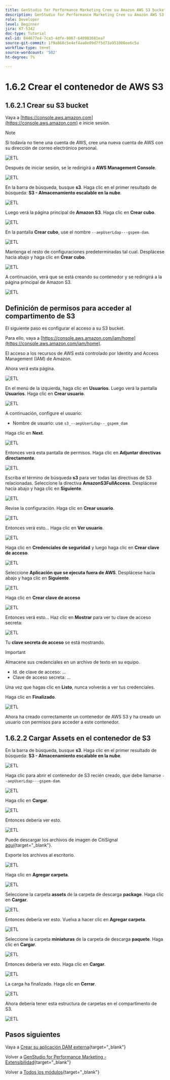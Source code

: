 ```yaml
---
title: GenStudio for Performance Marketing Cree su Amazon AWS S3 bucket
description: GenStudio for Performance Marketing Cree su Amazon AWS S3 bucket
role: Developer
level: Beginner
jira: KT-5342
doc-type: Tutorial
exl-id: 044677e4-7ca3-4dfe-9067-640983681ea7
source-git-commit: 1f9a868c5e4ef4aa0e09d7f5d73a951006ee6c5a
workflow-type: tm+mt
source-wordcount: '502'
ht-degree: 7%

---
```


# 1.6.2 Crear el contenedor de AWS S3

## 1.6.2.1 Crear su S3 bucket

Vaya a [https://console.aws.amazon.com](https://console.aws.amazon.com) e inicie sesión.

>[!NOTE]
>
>Si todavía no tiene una cuenta de AWS, cree una nueva cuenta de AWS con su dirección de correo electrónico personal.

![ETL](./images/awshome.png)

Después de iniciar sesión, se le redirigirá a **AWS Management Console**.

![ETL](./images/awsconsole.png)

En la barra de búsqueda, busque **s3**. Haga clic en el primer resultado de búsqueda: **S3 - Almacenamiento escalable en la nube**.

![ETL](./images/awsconsoles3.png)

Luego verá la página principal de **Amazon S3**. Haga clic en **Crear cubo**.

![ETL](./images/s3home.png)

En la pantalla **Crear cubo**, use el nombre `--aepUserLdap---gspem-dam`.

![ETL](./images/bucketname.png)

Mantenga el resto de configuraciones predeterminadas tal cual. Desplácese hacia abajo y haga clic en **Crear cubo**.

![ETL](./images/createbucket.png)

A continuación, verá que se está creando su contenedor y se redirigirá a la página principal de Amazon S3.

![ETL](./images/S3homeb.png)

## Definición de permisos para acceder al compartimento de S3

El siguiente paso es configurar el acceso a su S3 bucket.

Para ello, vaya a [https://console.aws.amazon.com/iam/home](https://console.aws.amazon.com/iam/home).

El acceso a los recursos de AWS está controlado por Identity and Access Management (IAM) de Amazon.

Ahora verá esta página.

![ETL](./images/iam.png)

En el menú de la izquierda, haga clic en **Usuarios**. Luego verá la pantalla **Usuarios**. Haga clic en **Crear usuario**.

![ETL](./images/iammenu.png)

A continuación, configure el usuario:

- Nombre de usuario: use `s3_--aepUserLdap--_gspem_dam`

Haga clic en **Next**.

![ETL](./images/configuser.png)

Entonces verá esta pantalla de permisos. Haga clic en **Adjuntar directivas directamente**.

![ETL](./images/perm1.png)

Escriba el término de búsqueda **s3** para ver todas las directivas de S3 relacionadas. Seleccione la directiva **AmazonS3FullAccess**. Desplácese hacia abajo y haga clic en **Siguiente**.

![ETL](./images/perm2.png)

Revise la configuración. Haga clic en **Crear usuario**.

![ETL](./images/review.png)

Entonces verá esto... Haga clic en **Ver usuario**.

![ETL](./images/review1.png)

Haga clic en **Credenciales de seguridad** y luego haga clic en **Crear clave de acceso**.

![ETL](./images/cred.png)

Seleccione **Aplicación que se ejecuta fuera de AWS**. Desplácese hacia abajo y haga clic en **Siguiente**.

![ETL](./images/creda.png)

Haga clic en **Crear clave de acceso**

![ETL](./images/credb.png)

Entonces verá esto... Haz clic en **Mostrar** para ver tu clave de acceso secreta:

![ETL](./images/cred1.png)

Tu **clave secreta de acceso** se está mostrando.

>[!IMPORTANT]
>
>Almacene sus credenciales en un archivo de texto en su equipo.
>
> - Id. de clave de acceso: ...
> - Clave de acceso secreta: ...
>
> Una vez que hagas clic en **Listo**, nunca volverás a ver tus credenciales.

Haga clic en **Finalizado**.

![ETL](./images/cred2.png)

Ahora ha creado correctamente un contenedor de AWS S3 y ha creado un usuario con permisos para acceder a este contenedor.

## 1.6.2.2 Cargar Assets en el contenedor de S3

En la barra de búsqueda, busque **s3**. Haga clic en el primer resultado de búsqueda: **S3 - Almacenamiento escalable en la nube**.

![ETL](./images/bucket1.png)

Haga clic para abrir el contenedor de S3 recién creado, que debe llamarse `--aepUserLdap---gspem-dam`.

![ETL](./images/bucket2.png)

Haga clic en **Cargar**.

![ETL](./images/bucket3.png)

Entonces debería ver esto.

![ETL](./images/bucket4.png)

Puede descargar los archivos de imagen de CitiSignal [aquí](./images/package.zip){target="_blank"}.

Exporte los archivos al escritorio.

![ETL](./images/bucket5.png)

Haga clic en **Agregar carpeta**.

![ETL](./images/bucket6.png)

Seleccione la carpeta **assets** de la carpeta de descarga **package**. Haga clic en **Cargar**.

![ETL](./images/bucket7.png)

Entonces debería ver esto. Vuelva a hacer clic en **Agregar carpeta**.

![ETL](./images/bucket8.png)

Seleccione la carpeta **miniaturas** de la carpeta de descarga **paquete**. Haga clic en **Cargar**.

![ETL](./images/bucket9.png)

Entonces debería ver esto. Haga clic en **Cargar**.

![ETL](./images/bucket10.png)

La carga ha finalizado. Haga clic en **Cerrar**.

![ETL](./images/bucket11.png)

Ahora debería tener esta estructura de carpetas en el compartimento de S3.

![ETL](./images/bucket12.png)

## Pasos siguientes

Vaya a [Crear su aplicación DAM externa](./ex3.md){target="_blank"}

Volver a [GenStudio for Performance Marketing - Extensibilidad](./genstudioext.md){target="_blank"}

Volver a [Todos los módulos](./../../../overview.md){target="_blank"}
